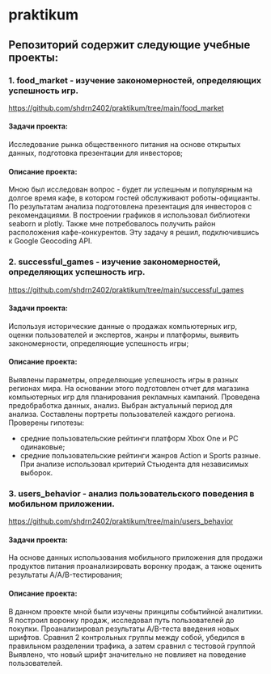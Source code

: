 # praktikum

## Репозиторий содержит следующие учебные проекты:

### 1. food_market - изучение закономерностей, определяющих успешность игр.

https://github.com/shdrn2402/praktikum/tree/main/food_market

#### Задачи проекта:
Исследование рынка общественного питания на основе открытых данных, подготовка презентации для инвесторов;

#### Описание проекта:
Мною был исследован вопрос - будет ли успешным и популярным на долгое время кафе, в котором гостей обслуживают роботы-официанты. По результатам анализа подготовлена презентация для инвесторов с рекомендациями. В построении графиков я использовал библиотеки seaborn и plotly. Также мне потребовалось получить район расположения кафе-конкурентов. Эту задачу я решил, подключившись к Google Geocoding API.


### 2. successful_games - изучение закономерностей, определяющих успешность игр.

https://github.com/shdrn2402/praktikum/tree/main/successful_games

#### Задачи проекта:
Используя исторические данные о продажах компьютерных игр, оценки пользователей и экспертов, жанры и платформы, выявить закономерности, определяющие успешность игры;

#### Описание проекта:
Выявлены параметры, определяющие успешность игры в разных регионах мира. На основании этого подготовлен отчет для магазина компьютерных игр для планирования 
рекламных кампаний. Проведена предобработка данных, анализ. Выбран актуальный период для анализа. Составлены портреты пользователей каждого региона. Проверены гипотезы:
- средние пользовательские рейтинги платформ Xbox One и PC одинаковые;
- средние пользовательские рейтинги жанров Action и Sports разные.
При анализе использовал критерий Стьюдента для независимых выборок.

### 3. users_behavior - анализ пользовательского поведения в мобильном приложении.

https://github.com/shdrn2402/praktikum/tree/main/users_behavior

#### Задачи проекта:
На основе данных использования мобильного приложения для продажи продуктов питания проанализировать воронку продаж, а также оценить результаты A/A/B-тестирования;

#### Описание проекта:
В данном проекте мной были изучены принципы событийной аналитики. Я построил воронку продаж, исследовал путь пользователей до покупки. Проанализировал результаты A/B-теста введения новых шрифтов. Сравнил 2 контрольных группы между собой, убедился в правильном разделении трафика, а затем сравнил с тестовой группой Выявлено, что новый шрифт значительно не повлияет на поведение пользователей.
